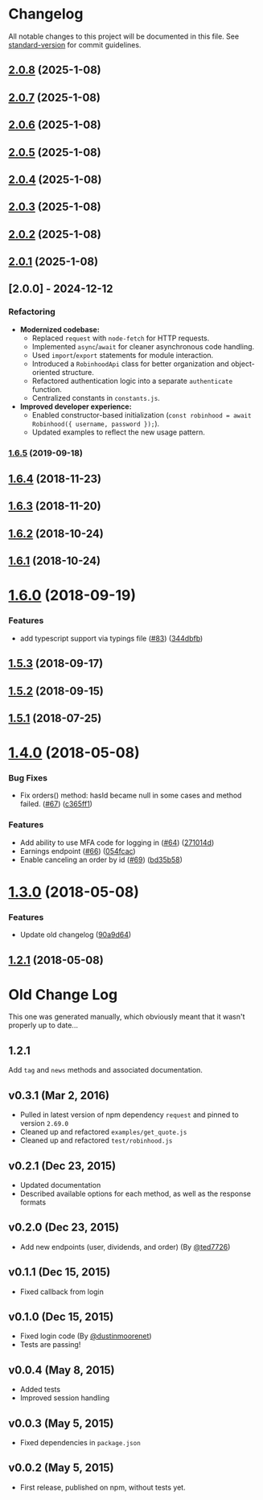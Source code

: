 # Changelog

All notable changes to this project will be documented in this file. See [standard-version](https://github.com/conventional-changelog/standard-version) for commit guidelines.

## [2.0.8](https://github.com/Joshtt23/robinhood-nodev2/compare/v2.0.7...v2.0.8) (2025-1-08)

<a name="2.0.8"></a>

## [2.0.7](https://github.com/Joshtt23/robinhood-nodev2/compare/v2.0.6...v2.0.7) (2025-1-08)

<a name="2.0.7"></a>

## [2.0.6](https://github.com/Joshtt23/robinhood-nodev2/compare/v2.0.5...v2.0.6) (2025-1-08)

<a name="2.0.6"></a>

## [2.0.5](https://github.com/Joshtt23/robinhood-nodev2/compare/v2.0.4...v2.0.5) (2025-1-08)

<a name="2.0.5"></a>

## [2.0.4](https://github.com/Joshtt23/robinhood-nodev2/compare/v2.0.3...v2.0.4) (2025-1-08)

<a name="2.0.4"></a>

## [2.0.3](https://github.com/Joshtt23/robinhood-nodev2/compare/v2.0.2...v2.0.3) (2025-1-08)

<a name="2.0.3"></a>

## [2.0.2](https://github.com/Joshtt23/robinhood-nodev2/compare/v2.0.1...v2.0.2) (2025-1-08)

<a name="2.0.2"></a>

## [2.0.1](https://github.com/Joshtt23/robinhood-nodev2/compare/v2.0.0...v2.0.1) (2025-1-08)

<a name="2.0.1"></a>

## [2.0.0] - 2024-12-12

### Refactoring

- **Modernized codebase:**
  - Replaced `request` with `node-fetch` for HTTP requests.
  - Implemented `async`/`await` for cleaner asynchronous code handling.
  - Used `import`/`export` statements for module interaction.
  - Introduced a `RobinhoodApi` class for better organization and object-oriented structure.
  - Refactored authentication logic into a separate `authenticate` function.
  - Centralized constants in `constants.js`.
- **Improved developer experience:**
  - Enabled constructor-based initialization (`const robinhood = await Robinhood({ username, password });`).
  - Updated examples to reflect the new usage pattern.

<a name="2.0.0"></a>

### [1.6.5](https://github.com/aurbano/robinhood-node/compare/v1.6.4...v1.6.5) (2019-09-18)

<a name="1.6.4"></a>

## [1.6.4](https://github.com/aurbano/robinhood-node/compare/v1.6.3...v1.6.4) (2018-11-23)

<a name="1.6.3"></a>

## [1.6.3](https://github.com/aurbano/robinhood-node/compare/v1.6.2...v1.6.3) (2018-11-20)

<a name="1.6.2"></a>

## [1.6.2](https://github.com/aurbano/robinhood-node/compare/v1.6.1...v1.6.2) (2018-10-24)

<a name="1.6.1"></a>

## [1.6.1](https://github.com/aurbano/robinhood-node/compare/v1.6.0...v1.6.1) (2018-10-24)

<a name="1.6.0"></a>

# [1.6.0](https://github.com/aurbano/robinhood-node/compare/v1.5.3...v1.6.0) (2018-09-19)

### Features

- add typescript support via typings file ([#83](https://github.com/aurbano/robinhood-node/issues/83)) ([344dbfb](https://github.com/aurbano/robinhood-node/commit/344dbfb))

<a name="1.5.3"></a>

## [1.5.3](https://github.com/aurbano/robinhood-node/compare/v1.5.2...v1.5.3) (2018-09-17)

<a name="1.5.2"></a>

## [1.5.2](https://github.com/aurbano/robinhood-node/compare/v1.5.1...v1.5.2) (2018-09-15)

<a name="1.5.1"></a>

## [1.5.1](https://github.com/aurbano/robinhood-node/compare/v1.5.0...v1.5.1) (2018-07-25)

<a name="1.4.0"></a>

# [1.4.0](https://github.com/aurbano/robinhood-node/compare/v1.3.0...v1.4.0) (2018-05-08)

### Bug Fixes

- Fix orders() method: hasId became null in some cases and method failed. ([#67](https://github.com/aurbano/robinhood-node/issues/67)) ([c365ff1](https://github.com/aurbano/robinhood-node/commit/c365ff1))

### Features

- Add ability to use MFA code for logging in ([#64](https://github.com/aurbano/robinhood-node/issues/64)) ([271014d](https://github.com/aurbano/robinhood-node/commit/271014d))
- Earnings endpoint ([#66](https://github.com/aurbano/robinhood-node/issues/66)) ([054fcac](https://github.com/aurbano/robinhood-node/commit/054fcac))
- Enable canceling an order by id ([#69](https://github.com/aurbano/robinhood-node/issues/69)) ([bd35b58](https://github.com/aurbano/robinhood-node/commit/bd35b58))

<a name="1.3.0"></a>

# [1.3.0](https://github.com/aurbano/robinhood-node/compare/v1.2.1...v1.3.0) (2018-05-08)

### Features

- Update old changelog ([90a9d64](https://github.com/aurbano/robinhood-node/commit/90a9d64))

<a name="1.2.1"></a>

## [1.2.1](https://github.com/aurbano/robinhood-node/compare/v1.2.0...v1.2.1) (2018-05-08)

# Old Change Log

This one was generated manually, which obviously meant that it wasn't properly up to date...

## 1.2.1

Add `tag` and `news` methods and associated documentation.

## v0.3.1 (Mar 2, 2016)

- Pulled in latest version of npm dependency `request` and pinned to version `2.69.0`
- Cleaned up and refactored `examples/get_quote.js`
- Cleaned up and refactored `test/robinhood.js`

## v0.2.1 (Dec 23, 2015)

- Updated documentation
- Described available options for each method, as well as the response formats

## v0.2.0 (Dec 23, 2015)

- Add new endpoints (user, dividends, and order) (By [@ted7726](https://github.com/ted7726))

## v0.1.1 (Dec 15, 2015)

- Fixed callback from login

## v0.1.0 (Dec 15, 2015)

- Fixed login code (By [@dustinmoorenet](https://github.com/dustinmoorenet))
- Tests are passing!

## v0.0.4 (May 8, 2015)

- Added tests
- Improved session handling

## v0.0.3 (May 5, 2015)

- Fixed dependencies in `package.json`

## v0.0.2 (May 5, 2015)

- First release, published on npm, without tests yet.
